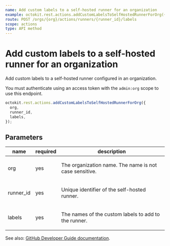 ```yaml
---
name: Add custom labels to a self-hosted runner for an organization
example: octokit.rest.actions.addCustomLabelsToSelfHostedRunnerForOrg({ org, runner_id, labels })
route: POST /orgs/{org}/actions/runners/{runner_id}/labels
scope: actions
type: API method
---
```


# Add custom labels to a self-hosted runner for an organization

Add custom labels to a self-hosted runner configured in an organization.

You must authenticate using an access token with the `admin:org` scope to use this endpoint.

```js
octokit.rest.actions.addCustomLabelsToSelfHostedRunnerForOrg({
  org,
  runner_id,
  labels,
});
```

## Parameters

<table>
  <thead>
    <tr>
      <th>name</th>
      <th>required</th>
      <th>description</th>
    </tr>
  </thead>
  <tbody>
    <tr><td>org</td><td>yes</td><td>

The organization name. The name is not case sensitive.

</td></tr>
<tr><td>runner_id</td><td>yes</td><td>

Unique identifier of the self-hosted runner.

</td></tr>
<tr><td>labels</td><td>yes</td><td>

The names of the custom labels to add to the runner.

</td></tr>
  </tbody>
</table>

See also: [GitHub Developer Guide documentation](https://docs.github.com/enterprise-cloud@latest//rest/reference/actions#add-custom-labels-to-a-self-hosted-runner-for-an-organization).
